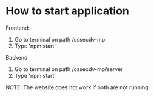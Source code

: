 # How to start application

Frontend:
1. Go to terminal on path /cssecdv-mp
2. Type 'npm start'

Backend
1. Go to terminal on path /cssecdv-mp/server
2. Type 'npm start'

NOTE: The website does not work if both are not running
